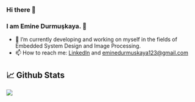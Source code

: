 ### Hi there 👋

### I am Emine Durmuşkaya. :slightly_smiling_face:


- 🌱 I’m currently developing and working on myself in the fields of Embedded System Design and Image Processing.
- 📫 How to reach me: [LinkedIn](https://www.linkedin.com/in/emine-durmu%C5%9Fkaya-020217182/)  and eminedurmuskaya123@gmail.com

## 📈 Github Stats

<a href="https://github.com/eminedrmsky">
  <img align="center" src="https://github-readme-stats.vercel.app/api/top-langs/?username=eminedrmsky&hide=shell,jupyter notebook,&title_color=000000&text_color=000000&icon_color=2bbc8a&bg_color=ffffff" />
</a>

